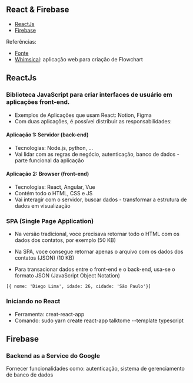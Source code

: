 ## React & Firebase

- [ReactJs](#react)
- [Firebase](#firebase)


Referências: 
- [Fonte](https://app.rocketseat.com.br/node/mission-react-js?fbclid=IwAR0QJRwQOXh3XIs9qYirdp_2SW5pn8SKyEpb823zl3h__3h85DmsuNpy6qQ)
- [Whimsical](https://whimsical.com/): aplicação web para criação de Flowchart

## <a name="react"></a>ReactJs
### Biblioteca JavaScript para criar interfaces de usuário em aplicações front-end.
- Exemplos de Aplicações que usam React: Notion, Figma
- Com duas aplicações, é possível distribuir as responsabilidades: 

#### Aplicação 1: Servidor (back-end)
- Tecnologias: Node.js, python, ...
- Vai lidar com as regras de negócio, autenticação, banco de dados - parte funcional da aplicação

#### Aplicação 2: Browser (front-end)
- Tecnologias: React, Angular, Vue
- Contém todo o HTML, CSS e JS
- Vai interagir com o servidor, buscar dados - transformar a estrutura de dados em visualização

### SPA (Single Page Application)

- Na versão tradicional, voce precisava retornar todo o HTML com os dados dos contatos, por exemplo (50 KB)

- Na SPA, voce consegue retornar apenas o arquivo com os dados dos contatos (JSON) (10 KB)
- Para transacionar dados entre o front-end e o back-end, usa-se o formato JSON (JavaScript Object Notation)
```
[{ nome: 'Diego Lima', idade: 26, cidade: 'São Paulo'}]
```

### Iniciando no React
- Ferramenta: creat-react-app
- Comando: sudo yarn create react-app talktome --template typescript


## <a name="firebase"></a>Firebase
### Backend as a Service do Google
Fornecer funcionalidades como: autenticação, sistema de gerenciamento de banco de dados




